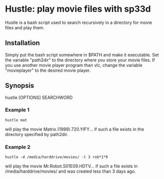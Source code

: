 # Hustle: play movie files with sp33d

Hustle is a bash script used to search recursively in a directory for movie files and play them.

## Installation 

Simply put the bash script somewhere in $PATH and make it executable. Set the variable "path2dir" to the directory where you store your movie files. If you use another movie player program than vlc, change the variable "movieplayer" to the desired movie player. 

## Synopsis 

hustle [OPTIONS] SEARCHWORD

### Example 1 

`hustle mat`

will play the movie Matrix.(1999).720.YIFY...
if such a file exists in the directory specified by path2dir.

### Example 2  

`hustle -d /media/harddrive/movies/ -t 3 rob*1*9`

will play the movie Mr.Robot.S01E09.HDTV... if such a file exists in /media/harddrive/movies/
and was created less than 3 days ago.

